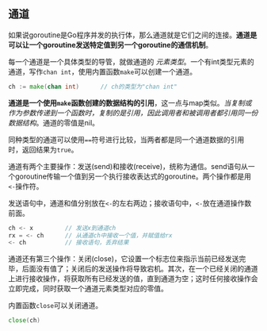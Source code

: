 ## 通道

如果说goroutine是Go程序并发的执行体，那么通道就是它们之间的连接。**通道是可以让一个goroutine发送特定值到另一个goroutine的通信机制**。

每一个通道是一个具体类型的导管，就做通道的 *元素类型*。一个有int类型元素的通道，写作`chan int`，使用内置函数`make`可以创建一个通道。

```go
ch := make(chan int)      // ch的类型为"chan int"
```

**通道是一个使用`make`函数创建的数据结构的引用**，这一点与map类似。*当复制或作为参数传递到一个函数时，复制的是引用，因此调用者和被调用者都引用同一份数据结构*。通道的零值是nil。

同种类型的通道可以使用`==`符号进行比较，当两者都是同一个通道数据的引用时，返回结果为`true`。

通道有两个主要操作：发送(send)和接收(receive)，统称为通信。send语句从一个goroutine传输一个值到另一个执行接收表达式的goroutine。两个操作都是用`<-`操作符。

发送语句中，通道和值分别放在`<-`的左右两边；接收语句中，`<-`放在通道操作数前面。

```go
ch <- x         // 发送x到通道ch
rx = <- ch      // 从通道ch中接收一个值，并赋值给rx
<- ch           // 接收语句，丢弃结果
```

通道还有第三个操作：关闭(close)，它设置一个标志位来指示当前已经发送完毕，后面没有值了；关闭后的发送操作将导致宕机。其次，在一个已经关闭的通道上进行接收操作，将获取所有已经发送的值，直到通道为空；这时任何接收操作会立即完成，同时获取一个通道元素类型对应的零值。

内置函数`close`可以关闭通道。

```go
close(ch)
```
